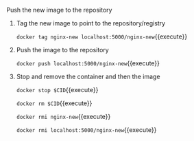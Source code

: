 Push the new image to the repository

1. Tag the new image to point to the repository/registry

    `docker tag nginx-new localhost:5000/nginx-new`{{execute}}
    
2. Push the image to the repository

    `docker push localhost:5000/nginx-new`{{execute}}
    
3. Stop and remove the container and then the image

    `docker stop $CID`{{execute}}
    
    `docker rm $CID`{{execute}}
    
    `docker rmi nginx-new`{{execute}}
    
    `docker rmi localhost:5000/nginx-new`{{execute}}

